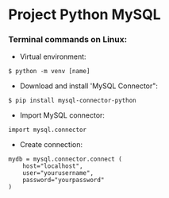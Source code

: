# Project Python MySQL

### Terminal commands on Linux:

- Virtual environment:
```
$ python -m venv [name]
```

- Download and install 'MySQL Connector":
```
$ pip install mysql-connector-python
```

- Import MySQL connector:
```
import mysql.connector
```

- Create connection:
```
mydb = mysql.connector.connect (
    host="localhost",
    user="yourusername",
    password="yourpassword"
)
```
